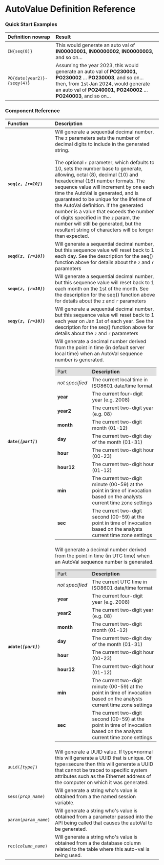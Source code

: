 # AutoValue Definition Reference

### Quick Start Examples

<table>
<thead>
<tr>
<th style="text-align:left">Definition nowrap</th>
<th style="text-align:left">Result</th>
</tr>
</thead>
<tbody>
<tr>
<td style="text-align:left; white-space: nowrap;"><code>IN{seq(8)}</code></td>
<td style="text-align:left">This would generate an auto val of <strong>IN00000001</strong>, <strong>IN00000002</strong>, <strong>IN00000003</strong>, and so on…</td>
</tr>
<tr>
<td style="text-align:left; white-space: nowrap;"><code>PO{date(year2)}-{seqy(4)}</code></td>
<td style="text-align:left">Assuming the year 2023, this would generate an auto val of <strong>PO230001</strong>, <strong>PO230002</strong> … <strong>PO230003</strong>, and so on… then, from 1st Jan 2024, would generate an auto val of <strong>PO240001</strong>, <strong>PO240002</strong> … <strong>PO240003</strong>, and so on…</td>
</tr>
</tbody>
</table>

### Component Reference
<table>
    <thead>
        <tr>
        <th style="text-align:left; white-space: nowrap;">Function</th>
        <th style="text-align:left">Description</th>
        </tr>
    </thead>
    <tbody>
        <tr>
            <td style="text-align:left; white-space: nowrap;"><strong><code>seq(<em>z</em>, <em>[r=10]</em>)</code></strong></td>
            <td style="text-align:left">Will generate a sequential decimal number. The <code>z</code> parameters sets the number of decimal digits to include in the generated string.  <br><br>The optional <code>r</code> parameter, which defaults to 10, sets the number base to generate, allowing, octal (8), decimal (10) and hexadecimal (16) number formats.  The sequence value will increment by one each time the AutoVal is generated, and is guaranteed to be unique for the lifetime of the AutoVal definition. If the generated number is a value that exceeds the number of digits specified in the <code>z</code> param, the number will still be generated, but the resultant string of characters will be longer than expected.</td>
        </tr>
        <tr>
            <td style="text-align:left; white-space: nowrap;"><strong><code>seqd(<em>z</em>, <em>[r=10]</em>)</code></strong></td>
            <td style="text-align:left">Will generate a sequential decimal number, but this sequence value will reset back to 1 each day. See the description for the seq() function above for details about the <code>z</code> and <code>r</code> parameters</td>
        </tr>
        <tr>
            <td style="text-align:left; white-space: nowrap;"><strong><code>seqm(<em>z</em>, <em>[r=10]</em>)</code></strong></td>
            <td style="text-align:left">Will generate a sequential decimal number, but this sequence value will reset back to 1 each month on the 1st of the month. See the description for the seq() function above for details about the <code>z</code> and <code>r</code> parameters</td>
        </tr>
        <tr>
            <td style="text-align:left; white-space: nowrap;"><strong><code>seqy(<em>z</em>, <em>[r=10]</em>)</code></strong></td>
            <td style="text-align:left">Will generate a sequential decimal number, but this sequence value will reset back to 1 each year on Jan 1st of each year. See the description for the seq() function above for details about the <code>z</code> and <code>r</code> parameters</td>
        </tr>
        <tr>
            <td style="text-align:left; white-space: nowrap;"><strong><code>date(<em>[part]</em>)</code></strong></td>
            <td style="text-align:left">Will generate a decimal number derived from the point in time (in default server local time) when an AutoVal sequence number is generated.
                <table>
                <tbody><tr bgcolor="#e0e0e0">
                <td>Part
                </td>
                <td><b>Description</b>
                </td></tr>
                <tr>
                <td nowrap="1"><i>not specified</i>
                </td>
                <td>The current local time in ISO8601 date/time format
                </td></tr>
                <tr>
                <td nowrap="1"><b>year</b>
                </td>
                <td>The current four-digit year (e.g. 2008)
                </td></tr>
                <tr>
                <td nowrap="1"><b>year2</b>
                </td>
                <td>The current two-digit year (e.g. 08)
                </td></tr>
                <tr>
                <td nowrap="1"><b>month</b>
                </td>
                <td>The current two-digit month (01-12)
                </td></tr>
                <tr>
                <td nowrap="1"><b>day</b>
                </td>
                <td>The current two-digit day of the month (01-31)
                </td></tr>
                <tr>
                <td nowrap="1"><b>hour</b>
                </td>
                <td>The current two-digit hour (00-23)
                </td></tr>
                <tr>
                <td nowrap="1"><b>hour12</b>
                </td>
                <td>The current two-digit hour (01-12)
                </td></tr>
                <tr>
                <td nowrap="1"><b>min</b>
                </td>
                <td>The current two-digit minute (00-59) at the point in time of invocation based on the analysts current time zone settings
                </td></tr>
                <tr>
                <td nowrap="1"><b>sec</b>
                </td>
                <td>The current two-digit second (00-59) at the point in time of invocation based on the analysts current time zone settings
                </td></tr></tbody></table> 
            </td>
        </tr>
        <tr>
            <td style="text-align:left; white-space: nowrap;"><strong><code>udate(<em>[part]</em>)</code></strong></td>
            <td style="text-align:left">Will generate a decimal number derived from the point in time (in UTC time) when an AutoVal sequence number is generated.
                <table>
                <tbody><tr bgcolor="#e0e0e0">
                <td>Part
                </td>
                <td><b>Description</b>
                </td></tr>
                <tr>
                <td nowrap="1"><i>not specified</i>
                </td>
                <td>The current UTC time in ISO8601 date/time format
                </td></tr>
                <tr>
                <td nowrap="1"><b>year</b>
                </td>
                <td>The current four-digit year (e.g. 2008)
                </td></tr>
                <tr>
                <td nowrap="1"><b>year2</b>
                </td>
                <td>The current two-digit year (e.g. 08)
                </td></tr>
                <tr>
                <td nowrap="1"><b>month</b>
                </td>
                <td>The current two-digit month (01-12)
                </td></tr>
                <tr>
                <td nowrap="1"><b>day</b>
                </td>
                <td>The current two-digit day of the month (01-31)
                </td></tr>
                <tr>
                <td nowrap="1"><b>hour</b>
                </td>
                <td>The current two-digit hour (00-23)
                </td></tr>
                <tr>
                <td nowrap="1"><b>hour12</b>
                </td>
                <td>The current two-digit hour (01-12)
                </td></tr>
                <tr>
                <td nowrap="1"><b>min</b>
                </td>
                <td>The current two-digit minute (00-59) at the point in time of invocation based on the analysts current time zone settings
                </td></tr>
                <tr>
                <td nowrap="1"><b>sec</b>
                </td>
                <td>The current two-digit second (00-59) at the point in time of invocation based on the analysts current time zone settings
                </td></tr></tbody></table> 
            </td>
        </tr>
        <tr>
            <td style="text-align:left; white-space: nowrap;"><code>uuid(<em>[type]</em>)</code></td>
            <td style="text-align:left">Will generate a UUID value.  If type=normal this will generate a UUID that is unique.  Of type=secure then this will generate a UUID that cannot be traced to specific system attributes such as the Ethernet address of the computer on which it was generated.</td>
        </tr>
        <tr>
            <td style="text-align:left; white-space: nowrap;"><code>sess(<em>prop_name</em>)</code></td>
            <td style="text-align:left">Will generate a string who's value is obtained from a the named session variable.</td>
        </tr>
        <tr>
            <td style="text-align:left; white-space: nowrap;"><code>param(<em>param_name</em>)</code></td>
            <td style="text-align:left">Will generate a string who's value is obtained from a parameter passed into the API being called that causes the autoVal to be generated.</td>
        </tr>
        <tr>
            <td style="text-align:left; white-space: nowrap;"><code>rec(<em>column_name</em>)</code></td>
            <td style="text-align:left">Will generate a string who's value is obtained from a the database column related to the table where this auto-val is being used.</td>
        </tr>
    </tbody>
</table>